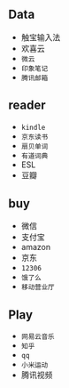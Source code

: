 ## Data
* 触宝输入法
* 欢喜云
* `微云`
* `印象笔记`
* `腾讯邮箱`

## reader
* `kindle`
* `京东读书`
* `扇贝单词`
* `有道词典`
* ESL
* 豆瓣

## buy
* 微信
* 支付宝
* amazon
* 京东
* `12306`
* `饿了么`
* `移动营业厅`

## Play
* `网易云音乐`
* `知乎`
* `qq`
* `小米运动`
* 腾讯视频
